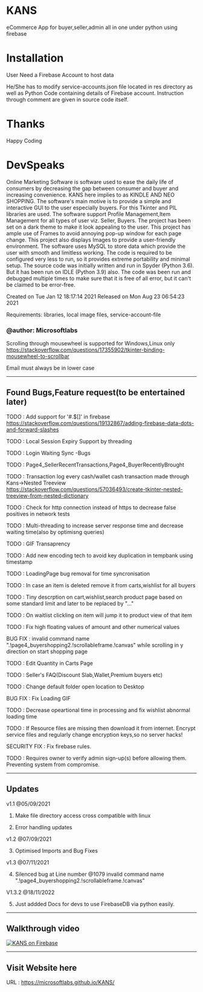 # KANS
eCommerce App for buyer,seller,admin all in one under python using firebase

# Installation
User Need a Firebase Account to host data

He/She has to modify service-accounts.json file located in res directory as well as Python Code containing details of Firebase account. Instruction through comment are given in source code itself.

# Thanks
Happy Coding

# DevSpeaks
Online Marketing Software is software used to ease the daily life of consumers by decreasing the gap between consumer and buyer and increasing convenience.
KANS here implies to as KINDLE AND NEO SHOPPING. The software's main motive is to provide a simple and interactive GUI to the user especially buyers. For this Tkinter and PIL libraries are used. The software support Profile Management,Item Management for all types of user viz. Seller, Buyers.
The project has been set on a dark theme to make it look appealing to the user. This project has ample use of Frames to avoid annoying pop-up window for each page change. This project also displays Images to provide a user-friendly environment. The software uses MySQL to store data which provide the user with smooth and limitless working.
The code is required to be configured very less to run, so it provides extreme portability and minimal setup.
The source code was initially written and run in Spyder (Python 3.6). But it has been run on IDLE (Python 3.9) also.
The code was been run and debugged multiple times to make sure that it is free of all error, but it can't be claimed to be error-free.

Created on Tue Jan 12 18:17:14 2021
Released on Mon Aug 23 06:54:23 2021

Requirements:
    libraries,
    local image files,
    service-account-file

### @author: Microsoftlabs
Scrolling through mousewheel is supported for Windows,Linux only
https://stackoverflow.com/questions/17355902/tkinter-binding-mousewheel-to-scrollbar

Email must always be in lower case

____________________________________________________

## Found Bugs,Feature request(to be entertained later)

TODO : Add support for '#.$[]\' in firebase
https://stackoverflow.com/questions/19132867/adding-firebase-data-dots-and-forward-slashes

TODO : Local Session Expiry Support by threading

TODO : Login Waiting Sync -Bugs

TODO : Page4_SellerRecentTransactions,Page4_BuyerRecentlyBrought

TODO : Transaction log every cash/wallet cash transaction made through Kans->Nested Treeview https://stackoverflow.com/questions/57036493/create-tkinter-nested-treeview-from-nested-dictionary

TODO : Check for http connection instead of https to decrease false positives in network tests

TODO : Multi-threading to increase server response time and decrease waiting time(also by optimisng queries)

TODO : GIF Transaprency

TODO : Add new encoding tech to avoid key duplication in tempbank using timestamp

TODO : LoadingPage bug removal for time syncronisation

TODO : In case an item is deleted remove it from carts,wishlist for all buyers

TODO : Tiny descrption on cart,wishlist,search product page based on some standard limit and later to be replaced by "..."

TODO : On waitlist clickling on item will jump it to product view of that item

TODO : Fix high floating values of amount and other numerical values

BUG FIX : invalid command name ".!page4_buyershopping2.!scrollableframe.!canvas" while scrolling in y direction on start shopping page

TODO : Edit Quantity in Carts Page

TODO : Seller's FAQ(Discount Slab,Wallet,Premium buyers etc)

TODO : Change default folder open location to Desktop

BUG FIX : Fix Loading GIF

TODO : Decrease opeartional time in processing and fix wishlist abnormal loading time

TODO : If Resource files are missing then download it from internet. Encrypt service files and regularly change encryption keys,so no server hacks!

SECURITY FIX : Fix firebase rules.

TODO : Requires owner to verify admin sign-up(s) before allowing them. Preventing system from compromise.

______________________________________________________

## Updates 

v1.1 @05/09/2021

1) Make file directory access cross compatible with linux

2) Error handling updates

v1.2 @07/09/2021

3) Optimised Imports and Bug Fixes

v1.3 @07/11/2021

4) Silenced bug at Line number @1079 invalid command name ".!page4_buyershopping2.!scrollableframe.!canvas"

V1.3.2 @18/11/2022

5) Just addded Docs for devs to use FirebaseDB via python easily.

______________________________________________________

## Walkthrough video
[![KANS on Firebase](https://img.youtube.com/vi/tx7vCw3fhNg/0.jpg)](https://www.youtube.com/watch?v=tx7vCw3fhNg "KANS on Firebase")

______________________________________________________

## Visit Website here
URL : https://microsoftlabs.github.io/KANS/
